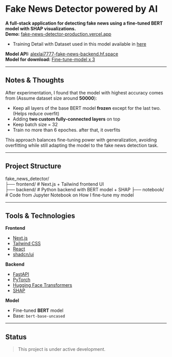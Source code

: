 # Fake News Detector powered by AI
**A full-stack application for detecting fake news using a fine-tuned BERT model with SHAP visualizations.** <br>
**Demo:** [fake-news-detector-production.vercel.app](https://fake-news-detector-production.vercel.app/) <br>
  - Training Detail with Dataset used in this model available in [here](https://fake-news-detector-production.vercel.app/about) <br>
  
**Model API:** [alexlai7777-fake-news-backend.hf.space](https://alexlai7777-fake-news-backend.hf.space) <br>
**Model for download:** [Fine-tune-model x 3](https://huggingface.co/alexlai7777/fake-news-detector/tree/main)

---
## Notes & Thoughts

After experimentation, I found that the model with highest accuracy comes from (Assume dataset size around **50000**):

- Keep all layers of the base BERT model **frozen** except for the last two. (Helps reduce overfit)
- Adding **two custom fully-connected layers** on top
- Keep batch size = 32
- Train no more than 6 epoches. after that, it overfits

This approach balances fine-tuning power with generalization, avoiding overfitting while still adapting the model to the fake news detection task.

---
## Project Structure
fake_news_detector/ <br>
├── frontend/ # Next.js + Tailwind frontend UI <br>
├── backend/ # Python backend with BERT model + SHAP
├── notebook/ # Code from Jupyter Notebook on How I fine-tune my model

---

## Tools & Technologies

**Frontend**
- [Next.js](https://nextjs.org/)
- [Tailwind CSS](https://tailwindcss.com/)
- [React](https://react.dev/)
- [shadcn/ui](https://ui.shadcn.com/)

**Backend**
- [FastAPI](https://fastapi.tiangolo.com/)
- [PyTorch](https://pytorch.org/)
- [Hugging Face Transformers](https://huggingface.co/docs/transformers/index)
- [SHAP](https://shap.readthedocs.io/)

**Model**
- Fine-tuned **BERT** model  
- Base: `bert-base-uncased`

---

## Status
> This project is under active development.




